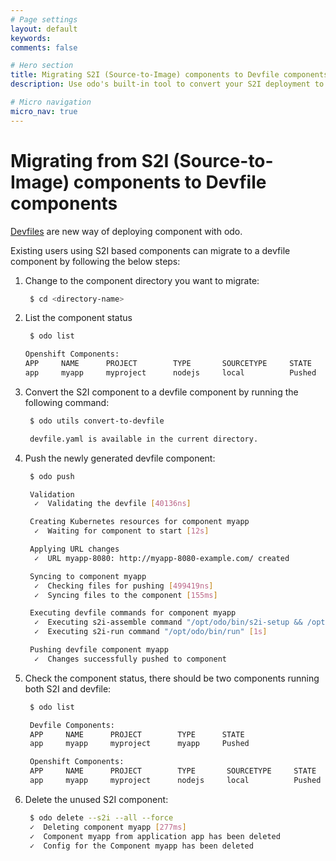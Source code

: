 ```yaml
---
# Page settings
layout: default
keywords:
comments: false

# Hero section
title: Migrating S2I (Source-to-Image) components to Devfile components
description: Use odo's built-in tool to convert your S2I deployment to devfile

# Micro navigation
micro_nav: true
---
```

# Migrating from S2I (Source-to-Image) components to Devfile components

[Devfiles](https://devfile.github.io/) are new way of deploying
component with odo.

Existing users using S2I based components can migrate to a devfile
component by following the below steps:

1.  Change to the component directory you want to migrate:
    
    ``` sh
     $ cd <directory-name>
    ```

2.  List the component status
    
    ``` sh
     $ odo list
    
    Openshift Components:
    APP     NAME      PROJECT        TYPE       SOURCETYPE     STATE
    app     myapp     myproject      nodejs     local          Pushed
    ```

3.  Convert the S2I component to a devfile component by running the
    following command:
    
    ``` sh
     $ odo utils convert-to-devfile
    
     devfile.yaml is available in the current directory.
    ```

4.  Push the newly generated devfile component:
    
    ``` sh
     $ odo push
    
     Validation
      ✓  Validating the devfile [40136ns]
    
     Creating Kubernetes resources for component myapp
      ✓  Waiting for component to start [12s]
    
     Applying URL changes
      ✓  URL myapp-8080: http://myapp-8080-example.com/ created
    
     Syncing to component myapp
      ✓  Checking files for pushing [499419ns]
      ✓  Syncing files to the component [155ms]
    
     Executing devfile commands for component myapp
      ✓  Executing s2i-assemble command "/opt/odo/bin/s2i-setup && /opt/odo/bin/assemble-and-restart" [47s]
      ✓  Executing s2i-run command "/opt/odo/bin/run" [1s]
    
     Pushing devfile component myapp
      ✓  Changes successfully pushed to component
    ```

5.  Check the component status, there should be two components running
    both S2I and devfile:
    
    ``` sh
     $ odo list
    
     Devfile Components:
     APP     NAME      PROJECT        TYPE      STATE
     app     myapp     myproject      myapp     Pushed
    
     Openshift Components:
     APP     NAME      PROJECT        TYPE       SOURCETYPE     STATE
     app     myapp     myproject      nodejs     local          Pushed
    ```

6.  Delete the unused S2I component:
    
    ``` sh
     $ odo delete --s2i --all --force
     ✓  Deleting component myapp [277ms]
     ✓  Component myapp from application app has been deleted
     ✓  Config for the Component myapp has been deleted
    ```
